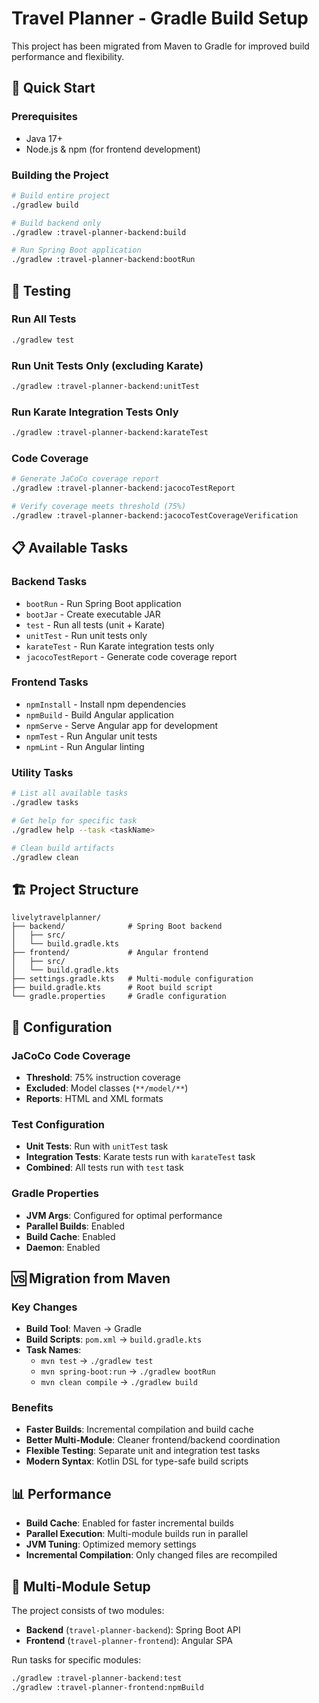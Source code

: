 # Travel Planner - Gradle Build Setup

This project has been migrated from Maven to Gradle for improved build performance and flexibility.

## 🚀 Quick Start

### Prerequisites
- Java 17+
- Node.js & npm (for frontend development)

### Building the Project

```bash
# Build entire project
./gradlew build

# Build backend only  
./gradlew :travel-planner-backend:build

# Run Spring Boot application
./gradlew :travel-planner-backend:bootRun
```

## 🧪 Testing

### Run All Tests
```bash
./gradlew test
```

### Run Unit Tests Only (excluding Karate)
```bash
./gradlew :travel-planner-backend:unitTest
```

### Run Karate Integration Tests Only
```bash
./gradlew :travel-planner-backend:karateTest
```

### Code Coverage
```bash
# Generate JaCoCo coverage report
./gradlew :travel-planner-backend:jacocoTestReport

# Verify coverage meets threshold (75%)
./gradlew :travel-planner-backend:jacocoTestCoverageVerification
```

## 📋 Available Tasks

### Backend Tasks
- `bootRun` - Run Spring Boot application
- `bootJar` - Create executable JAR
- `test` - Run all tests (unit + Karate)
- `unitTest` - Run unit tests only
- `karateTest` - Run Karate integration tests only
- `jacocoTestReport` - Generate code coverage report

### Frontend Tasks  
- `npmInstall` - Install npm dependencies
- `npmBuild` - Build Angular application
- `npmServe` - Serve Angular app for development
- `npmTest` - Run Angular unit tests
- `npmLint` - Run Angular linting

### Utility Tasks
```bash
# List all available tasks
./gradlew tasks

# Get help for specific task
./gradlew help --task <taskName>

# Clean build artifacts
./gradlew clean
```

## 🏗️ Project Structure

```
livelytravelplanner/
├── backend/              # Spring Boot backend
│   ├── src/
│   └── build.gradle.kts
├── frontend/             # Angular frontend  
│   ├── src/
│   └── build.gradle.kts
├── settings.gradle.kts   # Multi-module configuration
├── build.gradle.kts      # Root build script
└── gradle.properties     # Gradle configuration
```

## 🔧 Configuration

### JaCoCo Code Coverage
- **Threshold**: 75% instruction coverage
- **Excluded**: Model classes (`**/model/**`)
- **Reports**: HTML and XML formats

### Test Configuration
- **Unit Tests**: Run with `unitTest` task
- **Integration Tests**: Karate tests run with `karateTest` task  
- **Combined**: All tests run with `test` task

### Gradle Properties
- **JVM Args**: Configured for optimal performance
- **Parallel Builds**: Enabled
- **Build Cache**: Enabled
- **Daemon**: Enabled

## 🆚 Migration from Maven

### Key Changes
- **Build Tool**: Maven → Gradle
- **Build Scripts**: `pom.xml` → `build.gradle.kts`
- **Task Names**: 
  - `mvn test` → `./gradlew test`
  - `mvn spring-boot:run` → `./gradlew bootRun`
  - `mvn clean compile` → `./gradlew build`

### Benefits
- **Faster Builds**: Incremental compilation and build cache
- **Better Multi-Module**: Cleaner frontend/backend coordination
- **Flexible Testing**: Separate unit and integration test tasks
- **Modern Syntax**: Kotlin DSL for type-safe build scripts

## 📊 Performance

- **Build Cache**: Enabled for faster incremental builds
- **Parallel Execution**: Multi-module builds run in parallel
- **JVM Tuning**: Optimized memory settings
- **Incremental Compilation**: Only changed files are recompiled

## 🧩 Multi-Module Setup

The project consists of two modules:
- **Backend** (`travel-planner-backend`): Spring Boot API
- **Frontend** (`travel-planner-frontend`): Angular SPA

Run tasks for specific modules:
```bash
./gradlew :travel-planner-backend:test
./gradlew :travel-planner-frontend:npmBuild
```
